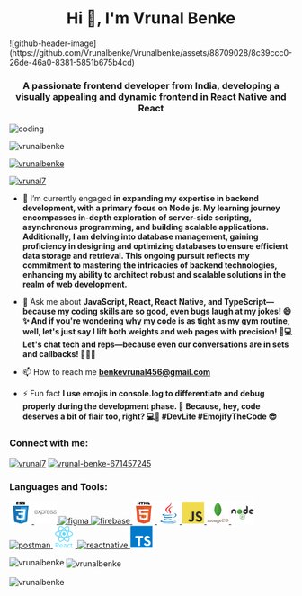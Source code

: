 
<h1 align="center">Hi 👋, I'm Vrunal Benke</h1>![github-header-image](https://github.com/Vrunalbenke/Vrunalbenke/assets/88709028/8c39ccc0-26de-46a0-8381-5851b675b4cd)

<h3 align="center">A passionate frontend developer from India, developing a visually appealing and dynamic frontend in React Native and React</h3>
<img align="center" alt="coding" width="400" src="https://user-images.githubusercontent.com/74038190/225813708-98b745f2-7d22-48cf-9150-083f1b00d6c9.gif" />
<p align="left"> <img src="https://komarev.com/ghpvc/?username=vrunalbenke&label=Profile%20views&color=0e75b6&style=flat" alt="vrunalbenke" /> </p>

<p align="left"> <a href="https://github.com/ryo-ma/github-profile-trophy"><img src="https://github-profile-trophy.vercel.app/?username=vrunalbenke" alt="vrunalbenke" /></a> </p>

<p align="left"> <a href="https://twitter.com/vrunal7" target="blank"><img src="https://img.shields.io/twitter/follow/vrunal7?logo=twitter&style=for-the-badge" alt="vrunal7" /></a> </p>

- 🌱 I’m currently engaged **in expanding my expertise in backend development, with a primary focus on Node.js. My learning journey encompasses in-depth exploration of server-side scripting, asynchronous programming, and building scalable applications. Additionally, I am delving into database management, gaining proficiency in designing and optimizing databases to ensure efficient data storage and retrieval. This ongoing pursuit reflects my commitment to mastering the intricacies of backend technologies, enhancing my ability to architect robust and scalable solutions in the realm of web development.**

- 💬 Ask me about **JavaScript, React, React Native, and TypeScript—because my coding skills are so good, even bugs laugh at my jokes! 😄✨ And if you're wondering why my code is as tight as my gym routine, well, let's just say I lift both weights and web pages with precision! 💪💻 Let's chat tech and reps—because even our conversations are in sets and callbacks! 🏋️‍♂️💬**

- 📫 How to reach me **benkevrunal456@gmail.com**

- ⚡ Fun fact **I use emojis in console.log to differentiate and debug properly during the development phase. 🚀 Because, hey, code deserves a bit of flair too, right? 💻💬 #DevLife #EmojifyTheCode 😎**

<h3 align="left">Connect with me:</h3>
<p align="left">
<a href="https://twitter.com/vrunal7" target="blank"><img align="center" src="https://raw.githubusercontent.com/rahuldkjain/github-profile-readme-generator/master/src/images/icons/Social/twitter.svg" alt="vrunal7" height="30" width="40" /></a>
<a href="https://linkedin.com/in/vrunal-benke-671457245" target="blank"><img align="center" src="https://raw.githubusercontent.com/rahuldkjain/github-profile-readme-generator/master/src/images/icons/Social/linked-in-alt.svg" alt="vrunal-benke-671457245" height="30" width="40" /></a>
</p>

<h3 align="left">Languages and Tools:</h3>
<p align="left"> <a href="https://www.w3schools.com/css/" target="_blank" rel="noreferrer"> <img src="https://raw.githubusercontent.com/devicons/devicon/master/icons/css3/css3-original-wordmark.svg" alt="css3" width="40" height="40"/> </a> <a href="https://expressjs.com" target="_blank" rel="noreferrer"> <img src="https://raw.githubusercontent.com/devicons/devicon/master/icons/express/express-original-wordmark.svg" alt="express" width="40" height="40"/> </a> <a href="https://www.figma.com/" target="_blank" rel="noreferrer"> <img src="https://www.vectorlogo.zone/logos/figma/figma-icon.svg" alt="figma" width="40" height="40"/> </a> <a href="https://firebase.google.com/" target="_blank" rel="noreferrer"> <img src="https://www.vectorlogo.zone/logos/firebase/firebase-icon.svg" alt="firebase" width="40" height="40"/> </a> <a href="https://www.w3.org/html/" target="_blank" rel="noreferrer"> <img src="https://raw.githubusercontent.com/devicons/devicon/master/icons/html5/html5-original-wordmark.svg" alt="html5" width="40" height="40"/> </a> <a href="https://www.java.com" target="_blank" rel="noreferrer"> <img src="https://raw.githubusercontent.com/devicons/devicon/master/icons/java/java-original.svg" alt="java" width="40" height="40"/> </a> <a href="https://developer.mozilla.org/en-US/docs/Web/JavaScript" target="_blank" rel="noreferrer"> <img src="https://raw.githubusercontent.com/devicons/devicon/master/icons/javascript/javascript-original.svg" alt="javascript" width="40" height="40"/> </a> <a href="https://www.mongodb.com/" target="_blank" rel="noreferrer"> <img src="https://raw.githubusercontent.com/devicons/devicon/master/icons/mongodb/mongodb-original-wordmark.svg" alt="mongodb" width="40" height="40"/> </a> <a href="https://nodejs.org" target="_blank" rel="noreferrer"> <img src="https://raw.githubusercontent.com/devicons/devicon/master/icons/nodejs/nodejs-original-wordmark.svg" alt="nodejs" width="40" height="40"/> </a> <a href="https://postman.com" target="_blank" rel="noreferrer"> <img src="https://www.vectorlogo.zone/logos/getpostman/getpostman-icon.svg" alt="postman" width="40" height="40"/> </a> <a href="https://reactjs.org/" target="_blank" rel="noreferrer"> <img src="https://raw.githubusercontent.com/devicons/devicon/master/icons/react/react-original-wordmark.svg" alt="react" width="40" height="40"/> </a> <a href="https://reactnative.dev/" target="_blank" rel="noreferrer"> <img src="https://reactnative.dev/img/header_logo.svg" alt="reactnative" width="40" height="40"/> </a> <a href="https://www.typescriptlang.org/" target="_blank" rel="noreferrer"> <img src="https://raw.githubusercontent.com/devicons/devicon/master/icons/typescript/typescript-original.svg" alt="typescript" width="40" height="40"/> </a> </p>
<p><img align="left" src="https://github-readme-stats.vercel.app/api/top-langs?username=vrunalbenke&show_icons=true&locale=en&layout=compact" alt="vrunalbenke" /></p>

<p>&nbsp;<img align="center" src="https://github-readme-stats.vercel.app/api?username=vrunalbenke&show_icons=true&locale=en" alt="vrunalbenke" /></p>

<p><img align="center" src="https://github-readme-streak-stats.herokuapp.com/?user=vrunalbenke&" alt="vrunalbenke" /></p>
